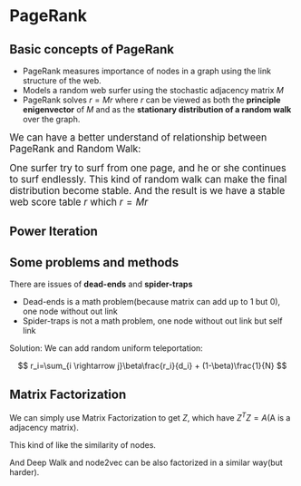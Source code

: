 # PageRank

## Basic concepts of PageRank

- PageRank measures importance of nodes in a graph using the link structure of the web.
- Models a random web surfer using the stochastic adjacency matrix $M$
- PageRank solves $r=Mr$ where $r$ can be viewed as both the **principle enigenvector** of $M$ and as the **stationary distribution of a random walk** over the graph.

<big>
We can have a better understand of relationship between PageRank and Random Walk:

One surfer try to surf from one page, and he or she continues to surf endlessly. This kind of random walk can make the final distribution become stable. And the result is we have a stable web score table $r$ which $r=Mr$
</big>

## Power Iteration

## Some problems and methods

There are issues of **dead-ends** and **spider-traps**

- Dead-ends is a math problem(because matrix can add up to 1 but 0), one node without out link
- Spider-traps is not a math problem, one node without out link but self link

Solution: We can add random uniform teleportation:

$$
r_i=\sum_{i \rightarrow j}\beta\frac{r_i}{d_i} + (1-\beta)\frac{1}{N}
$$

## Matrix Factorization

We can simply use Matrix Factorization to get $Z$, which have $Z^TZ=A$(A is a adjacency matrix).

This kind of like the similarity of nodes.

And Deep Walk and node2vec can be also factorized in a similar way(but harder).
